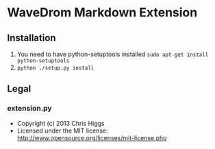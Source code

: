 WaveDrom Markdown Extension
===========================

## Installation

1. You need to have python-setuptools installed
`sudo apt-get install python-setuptools`
1. `python ./setup.py install`


## Legal

### extension.py

+ Copyright (c) 2013 Chris Higgs
+ Licensed under the MIT license: http://www.opensource.org/licenses/mit-license.php

